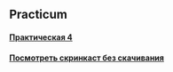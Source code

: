 ## Practicum

#### [Практическая 4](https://github.com/t-anastasia/Practicum/tree/main/Practicum_lr_4/Practicum)
#### [Посмотреть скринкаст без скачивания](https://drive.google.com/file/d/1Jr4yeet1Pk4xfNLwfCIStMZrxM2BUC1v/view?usp=sharing) 
